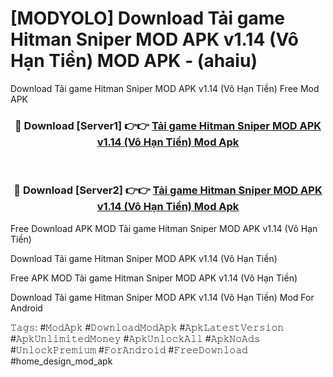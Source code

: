 # [MODYOLO] Download Tải game Hitman Sniper MOD APK v1.14 (Vô Hạn Tiền) MOD APK - (ahaiu)
Download Tải game Hitman Sniper MOD APK v1.14 (Vô Hạn Tiền) Free Mod APK

<div align="center">
<h3>🔴 Download [Server1] 👉👉 <a href="https://apk-comot.site?title=Tải_game_Hitman_Sniper_MOD_APK_v1.14_(Vô_Hạn_Tiền)">Tải game Hitman Sniper MOD APK v1.14 (Vô Hạn Tiền) Mod Apk</a></h3><br>

<h3>🔴 Download [Server2] 👉👉 <a href="https://apk-comot.site?title=Tải_game_Hitman_Sniper_MOD_APK_v1.14_(Vô_Hạn_Tiền)">Tải game Hitman Sniper MOD APK v1.14 (Vô Hạn Tiền) Mod Apk</a></h3>
</div>


Free Download APK MOD Tải game Hitman Sniper MOD APK v1.14 (Vô Hạn Tiền)

Download Tải game Hitman Sniper MOD APK v1.14 (Vô Hạn Tiền) 

Free APK MOD Tải game Hitman Sniper MOD APK v1.14 (Vô Hạn Tiền) 

Download Tải game Hitman Sniper MOD APK v1.14 (Vô Hạn Tiền) Mod For Android

𝚃𝚊𝚐𝚜: #𝙼𝚘𝚍𝙰𝚙𝚔 #𝙳𝚘𝚠𝚗𝚕𝚘𝚊𝚍𝙼𝚘𝚍𝙰𝚙𝚔 #𝙰𝚙𝚔𝙻𝚊𝚝𝚎𝚜𝚝𝚅𝚎𝚛𝚜𝚒𝚘𝚗 #𝙰𝚙𝚔𝚄𝚗𝚕𝚒𝚖𝚒𝚝𝚎𝚍𝙼𝚘𝚗𝚎𝚢 #𝙰𝚙𝚔𝚄𝚗𝚕𝚘𝚌𝚔𝙰𝚕𝚕 #𝙰𝚙𝚔𝙽𝚘𝙰𝚍𝚜 #𝚄𝚗𝚕𝚘𝚌𝚔𝙿𝚛𝚎𝚖𝚒𝚞𝚖 #𝙵𝚘𝚛𝙰𝚗𝚍𝚛𝚘𝚒𝚍 #𝙵𝚛𝚎𝚎𝙳𝚘𝚠𝚗𝚕𝚘𝚊𝚍 #home_design_mod_apk